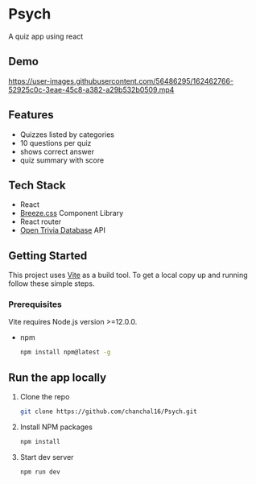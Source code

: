 # Psych
 A quiz app using react
 
 ## Demo
 https://user-images.githubusercontent.com/56486295/162462766-52925c0c-3eae-45c8-a382-a29b532b0509.mp4

## Features
- Quizzes listed by categories
- 10 questions per quiz
- shows correct answer
- quiz summary with score

## Tech Stack
- React
- [Breeze.css](https://breezecss.netlify.app/) Component Library
- React router
- [Open Trivia Database](https://opentdb.com/) API

<!-- GETTING STARTED -->
## Getting Started

This project uses [Vite](https://vitejs.dev/) as a build tool.
To get a local copy up and running follow these simple steps.

### Prerequisites

Vite requires Node.js version >=12.0.0.
* npm
  ```sh
  npm install npm@latest -g

## Run the app locally

1. Clone the repo
   ```sh
   git clone https://github.com/chanchal16/Psych.git
   ```
2. Install NPM packages
   ```sh
   npm install
   ```
3. Start dev server
   ```sh
   npm run dev
